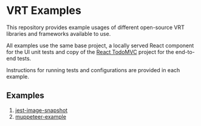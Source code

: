 # VRT Examples

This repository provides example usages of different open-source VRT libraries and frameworks available to use.

All examples use the same base project, a locally served React component for the UI unit tests and copy of the [React TodoMVC](http://todomvc.com/examples/react/#/) project for the end-to-end tests. 

Instructions for running tests and configurations are provided in each example.

## Examples
1. [jest-image-snapshot](https://github.com/gidztech/vrt-examples/blob/master/examples/jest-image-snapshot-example/README.md)
2. [muppeteer-example](https://github.com/gidztech/vrt-examples/blob/master/examples/muppeteer-example/README.md)
